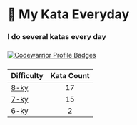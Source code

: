 # 🥋 My Kata Everyday

### I do several katas every day

###

[![Codewarrior Profile Badges](https://www.codewars.com/users/Comediant24/badges/large)](https://www.codewars.com/users/Comediant24)

###

| Difficulty                                                     | Kata Count |
| -------------------------------------------------------------- | :--------: |
| [8-ky](https://github.com/Comediant24/codewars/tree/main/8-ky) |     17     |
| [7-ky](https://github.com/Comediant24/codewars/tree/main/7-ky) |     15     |
| [6-ky](https://github.com/Comediant24/codewars/tree/main/6-ky) |     2      |
